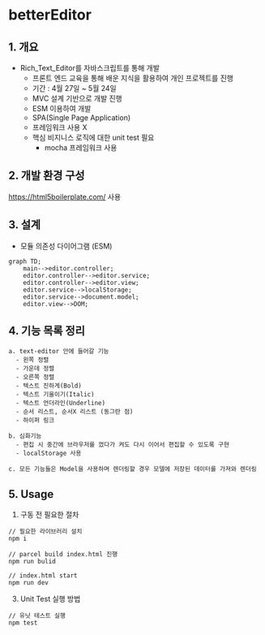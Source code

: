 # betterEditor
## 1. 개요
- Rich_Text_Editor를 자바스크립트를 통해 개발
  - 프론트 엔드 교육을 통해 배운 지식을 활용하여 개인 프로젝트를 진행
  - 기간 : 4월 27일 ~ 5월 24일
  - MVC 설계 기반으로 개발 진행
  - ESM 이용하여 개발
  - SPA(Single Page Application)
  - 프레임워크 사용 X
  - 핵심 비지니스 로직에 대한 unit test 필요
    - mocha 프레임워크 사용

## 2. 개발 환경 구성
https://html5boilerplate.com/  사용

## 3. 설계
  - 모듈 의존성 다이어그램 (ESM)
```mermaid
graph TD;
    main-->editor.controller;
    editor.controller-->editor.service;
    editor.controller-->editor.view;
    editor.service-->localStorage;
    editor.service-->document.model;
    editor.view-->DOM;
```

## 4. 기능 목록 정리

    a. text-editor 안에 들어갈 기능
      - 왼쪽 정렬
      - 가운데 정렬
      - 오른쪽 정렬
      - 텍스트 진하게(Bold)
      - 텍스트 기울이기(Italic)
      - 텍스트 언더라인(Underline)
      - 순서 리스트, 순서X 리스트 (동그란 점)
      - 하이퍼 링크

    b. 심화기능
      - 편집 시 중간에 브라우저를 껐다가 켜도 다시 이어서 편집할 수 있도록 구현
      - localStorage 사용

    c. 모든 기능들은 Model을 사용하며 렌더링할 경우 모델에 저장된 데이터를 가져와 렌더링

## 5. Usage
1. 구동 전 필요한 절차
```
// 필요한 라이브러리 설치
npm i

// parcel build index.html 진행
npm run bulid

// index.html start
npm run dev
```
3. Unit Test 실행 방법
```
// 유닛 테스트 실행
npm test

```


